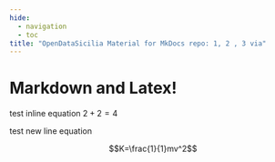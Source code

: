 ```yaml
---
hide:
  - navigation
  - toc
title: "OpenDataSicilia Material for MkDocs repo: 1, 2 , 3 via"
---
```


# Markdown and Latex!

test inline equation $2+2=4$

test new line equation

$$K=\frac{1}{1}mv^2$$

